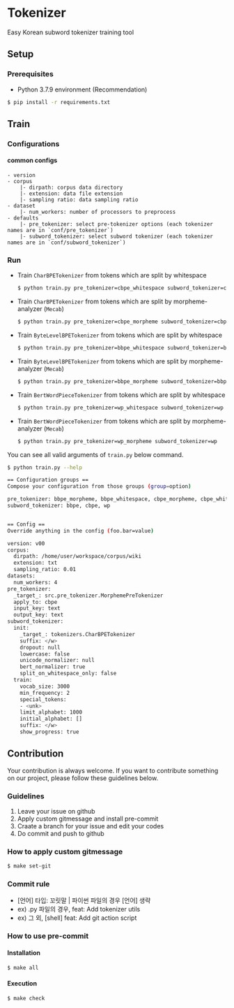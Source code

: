 # Tokenizer

Easy Korean subword tokenizer training tool

## Setup

### Prerequisites

- Python 3.7.9 environment (Recommendation)

```bash
$ pip install -r requirements.txt
```

## Train

### Configurations

#### common configs

```
- version
- corpus 
    |- dirpath: corpus data directory 
    |- extension: data file extension
    |- sampling ratio: data sampling ratio
- dataset 
    |- num_workers: number of processors to preprocess
- defaults
    |- pre_tokenizer: select pre-tokenizer options (each tokenizer names are in `conf/pre_tokenizer`)
    |- subword_tokenizer: select subword tokenizer (each tokenizer names are in `conf/subword_tokenizer`)
```

### Run
- Train `CharBPETokenizer` from tokens which are split by whitespace
  ```bash
  $ python train.py pre_tokenizer=cbpe_whitespace subword_tokenizer=cbpe
  ```

- Train `CharBPETokenizer` from tokens which are split by morpheme-analyzer (`Mecab`)
  ```bash
  $ python train.py pre_tokenizer=cbpe_morpheme subword_tokenizer=cbpe
  ```

- Train `ByteLevelBPETokenizer` from tokens which are split by whitespace
  ```bash
  $ python train.py pre_tokenizer=bbpe_whitespace subword_tokenizer=bbpe
  ```

- Train `ByteLevelBPETokenizer` from tokens which are split by morpheme-analyzer (`Mecab`)
  ```bash
  $ python train.py pre_tokenizer=bbpe_morpheme subword_tokenizer=bbpe
  ```

- Train `BertWordPieceTokenizer` from tokens which are split by whitespace
  ```bash
  $ python train.py pre_tokenizer=wp_whitespace subword_tokenizer=wp
  ```

- Train `BertWordPieceTokenizer` from tokens which are split by morpheme-analyzer (`Mecab`)
  ```bash
  $ python train.py pre_tokenizer=wp_morpheme subword_tokenizer=wp
  ```

You can see all valid arguments of `train.py` below command.

```bash
$ python train.py --help
```

```bash
== Configuration groups ==
Compose your configuration from those groups (group=option)

pre_tokenizer: bbpe_morpheme, bbpe_whitespace, cbpe_morpheme, cbpe_whitespace, wp_morpheme, wp_whitespace
subword_tokenizer: bbpe, cbpe, wp


== Config ==
Override anything in the config (foo.bar=value)

version: v00
corpus:
  dirpath: /home/user/workspace/corpus/wiki
  extension: txt
  sampling_ratio: 0.01
datasets:
  num_workers: 4
pre_tokenizer:
  _target_: src.pre_tokenizer.MorphemePreTokenizer
  apply_to: cbpe
  input_key: text
  output_key: text
subword_tokenizer:
  init:
    _target_: tokenizers.CharBPETokenizer
    suffix: </w>
    dropout: null
    lowercase: false
    unicode_normalizer: null
    bert_normalizer: true
    split_on_whitespace_only: false
  train:
    vocab_size: 3000
    min_frequency: 2
    special_tokens:
    - <unk>
    limit_alphabet: 1000
    initial_alphabet: []
    suffix: </w>
    show_progress: true
```

## Contribution

Your contribution is always welcome. If you want to contribute something on our project, please follow these guidelines below.

### Guidelines

1. Leave your issue on github
2. Apply custom gitmessage and install pre-commit
3. Craate a branch for your issue and edit your codes
4. Do commit and push to github

### How to apply custom gitmessage

```bash
$ make set-git
```

### Commit rule
- [언어] 타입: 꼬릿말 | 파이썬 파일의 경우 [언어] 생략
- ex) .py 파일의 경우, feat: Add tokenizer utils
- ex) 그 외, [shell] feat: Add git action script

### How to use pre-commit
#### Installation
```bash
$ make all
```

#### Execution
```bash
$ make check
```

